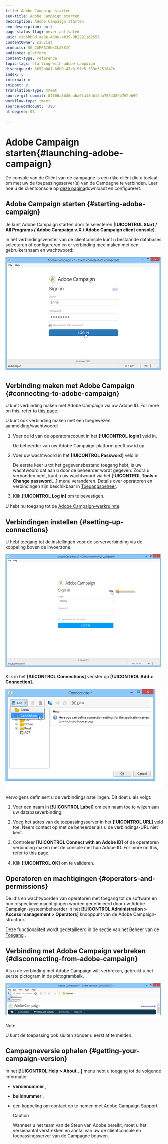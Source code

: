 ```yaml
---
title: Adobe Campaign starten
seo-title: Adobe Campaign starten
description: Adobe Campaign starten
seo-description: null
page-status-flag: never-activated
uuid: c1c5bb0d-ae8e-4b0e-ab39-8b2291162557
contentOwner: sauviat
products: SG_CAMPAIGN/CLASSIC
audience: platform
content-type: reference
topic-tags: starting-with-adobe-campaign
discoiquuid: 6652b081-66b6-47a8-97e5-383e3251647e
index: y
internal: n
snippet: y
translation-type: tm+mt
source-git-commit: 84f06afb36aa6a9fa13db1fda7034389b762eb99
workflow-type: tm+mt
source-wordcount: '386'
ht-degree: 0%

---
```



# Adobe Campaign starten{#launching-adobe-campaign}

De console van de Cliënt van de campagne is een rijke cliënt die u toelaat om met uw de toepassingsserver(s) van de Campagne te verbinden. Leer hoe u de clientconsole op [deze pagina](../../installation/using/installing-the-client-console.md)downloadt en configureert.

## Adobe Campaign starten {#starting-adobe-campaign}

Je kunt Adobe Campaign starten door te selecteren **[!UICONTROL Start / All Programs / Adobe Campaign v.X / Adobe Campaign client console]**.

In het verbindingsvenster van de clientconsole kunt u bestaande databases selecteren of configureren en er verbinding mee maken met een gebruikersnaam en wachtwoord:

![](assets/s_ncs_user_login.png)

## Verbinding maken met Adobe Campaign {#connecting-to-adobe-campaign}

U kunt verbinding maken met Adobe Campaign via uw Adobe ID. For more on this, refer to [this page](../../integrations/using/about-adobe-id.md).

U kunt ook verbinding maken met een toegewezen aanmelding/wachtwoord:

1. Voer de id van de operatoraccount in het **[!UICONTROL login]** veld in.

   De beheerder van uw Adobe Campaign-platform geeft uw id op.

1. Voer uw wachtwoord in het **[!UICONTROL Password]** veld in.

   De eerste keer u tot het gegevensbestand toegang hebt, is uw wachtwoord dat aan u door de beheerder wordt gegeven. Zodra u verbonden bent, kunt u uw wachtwoord via het **[!UICONTROL Tools > Change password...]** menu veranderen. Details over operatoren en verbindingen zijn beschikbaar in [Toegangsbeheer](../../platform/using/access-management.md).

1. Klik **[!UICONTROL Log in]** om te bevestigen.

U hebt nu toegang tot de [Adobe Campaign-werkruimte](../../platform/using/adobe-campaign-workspace.md).

## Verbindingen instellen {#setting-up-connections}

U hebt toegang tot de instellingen voor de serververbinding via de koppeling boven de invoerzone.

![](assets/s_ncs_user_connections_management.png)

Klik in het **[!UICONTROL Connections]** venster op **[!UICONTROL Add > Connection]**.

![](assets/s_ncs_user_add_connexion.png)

Vervolgens definieert u de verbindingsinstellingen. Dit doet u als volgt:

1. Voer een naam in **[!UICONTROL Label]** om een naam toe te wijzen aan uw databaseverbinding.

1. Voeg het adres van de toepassingsserver in het **[!UICONTROL URL]** veld toe. Neem contact op met de beheerder als u de verbindings-URL niet kent.

1. Controleer **[!UICONTROL Connect with an Adobe ID]** of de operatoren verbinding maken met de console met hun Adobe ID. For more on this, refer to [this page](../../integrations/using/about-adobe-id.md).

1. Klik **[!UICONTROL OK]** om te valideren.

## Operatoren en machtigingen {#operators-and-permissions}

De id&#39;s en wachtwoorden van operatoren met toegang tot de software en hun respectieve machtigingen worden gedefinieerd door uw Adobe Campaign-systeembeheerder in het **[!UICONTROL Administration > Access management > Operators]** knooppunt van de Adobe Campaign-structuur.

Deze functionaliteit wordt gedetailleerd in de sectie van het Beheer van de [Toegang](../../platform/using/access-management.md) .

## Verbinding met Adobe Campaign verbreken {#disconnecting-from-adobe-campaign}

Als u de verbinding met Adobe Campaign wilt verbreken, gebruikt u het eerste pictogram in de pictogrambalk.

![](assets/s_ncs_user_deconnexion.png)

>[!NOTE]
>
>U kunt de toepassing ook sluiten zonder u eerst af te melden.

## Campagneversie ophalen {#getting-your-campaign-version}

In het **[!UICONTROL Help > About...]** menu hebt u toegang tot de volgende informatie:

* **versienummer** ,
* **buildnummer** ,
* een koppeling om contact op te nemen met Adobe Campaign Support.

   >[!CAUTION]
   >
   >Wanneer u het team van de Steun van Adobe bereikt, moet u het versieaantal verstrekken en aantal van uw de cliëntconsole en toepassingsserver van de Campagne bouwen.

